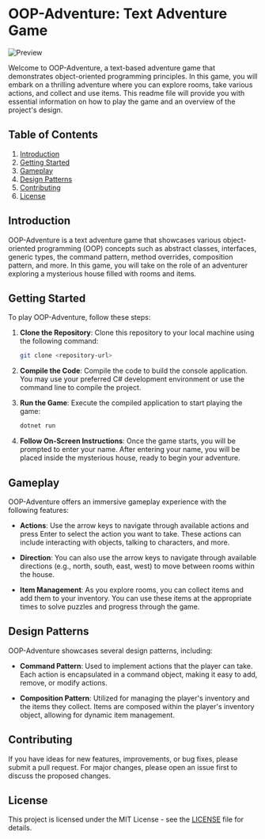 # OOP-Adventure: Text Adventure Game

![Preview](https://github.com/meofiscoding/OOP-Adventure/blob/main/assets/Preview.gif)

Welcome to OOP-Adventure, a text-based adventure game that demonstrates object-oriented programming principles. In this game, you will embark on a thrilling adventure where you can explore rooms, take various actions, and collect and use items. This readme file will provide you with essential information on how to play the game and an overview of the project's design.

## Table of Contents

1. [Introduction](#introduction)
2. [Getting Started](#getting-started)
3. [Gameplay](#gameplay)
4. [Design Patterns](#design-patterns)
5. [Contributing](#contributing)
6. [License](#license)

## Introduction

OOP-Adventure is a text adventure game that showcases various object-oriented programming (OOP) concepts such as abstract classes, interfaces, generic types, the command pattern, method overrides, composition pattern, and more. In this game, you will take on the role of an adventurer exploring a mysterious house filled with rooms and items.

## Getting Started

To play OOP-Adventure, follow these steps:

1. **Clone the Repository**: Clone this repository to your local machine using the following command:

   ```bash
   git clone <repository-url>
    ```

2. **Compile the Code**: Compile the code to build the console application. You may use your preferred C# development environment or use the command line to compile the project.

3. **Run the Game**: Execute the compiled application to start playing the game:

   ```bash
   dotnet run
   ```

4. **Follow On-Screen Instructions**: Once the game starts, you will be prompted to enter your name. After entering your name, you will be placed inside the mysterious house, ready to begin your adventure.

## Gameplay

OOP-Adventure offers an immersive gameplay experience with the following features:

- **Actions**: Use the arrow keys to navigate through available actions and press Enter to select the action you want to take. These actions can include interacting with objects, talking to characters, and more.

- **Direction**: You can also use the arrow keys to navigate through available directions (e.g., north, south, east, west) to move between rooms within the house.

- **Item Management**: As you explore rooms, you can collect items and add them to your inventory. You can use these items at the appropriate times to solve puzzles and progress through the game.

## Design Patterns

OOP-Adventure showcases several design patterns, including:

- **Command Pattern**: Used to implement actions that the player can take. Each action is encapsulated in a command object, making it easy to add, remove, or modify actions.

- **Composition Pattern**: Utilized for managing the player's inventory and the items they collect. Items are composed within the player's inventory object, allowing for dynamic item management.

## Contributing

If you have ideas for new features, improvements, or bug fixes, please submit a pull request. For major changes, please open an issue first to discuss the proposed changes.

## License

This project is licensed under the MIT License - see the [LICENSE](https://github.com/meofiscoding/OOP-Adventure/blob/main/LICENSE) file for details.

